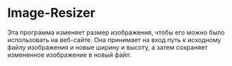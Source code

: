# Image-Resizer

Эта программа изменяет размер изображения, чтобы его можно было использовать на веб-сайте. Она принимает на вход путь к исходному файлу изображения и новые ширину и высоту, а затем сохраняет измененное изображение в новый файл.
